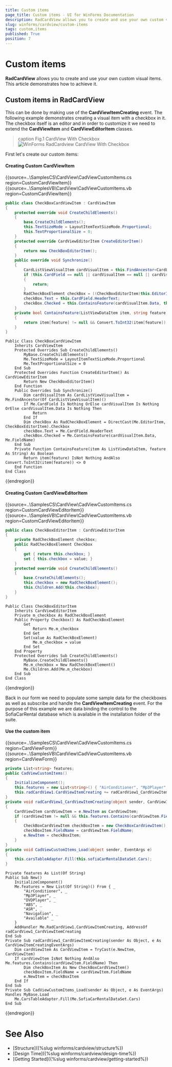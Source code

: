 ```yaml
---
title: Custom items
page_title: Custom items - UI for WinForms Documentation
description: RadCardView allows you to create and use your own custom visual items. This article demonstrates how to achieve it.
slug: winforms/cardview/custom-items
tags: custom,items
published: True
position: 7
---
```


# Custom items

__RadCardView__ allows you to create and use your own custom visual items. This article demonstrates how to achieve it.

## Custom items in RadCardView

This can be done by making use of the __CardViewItemCreating__ event. The following example demonstrates creating a visual item with a checkbox in it. The checkbox itself is an editor and in order to customize it we need to extend the __CardViewItem__ and __CardViewEditorItem__ classes.

>caption Fig.1 CardView With Checkbox
![WinForms RadCardview CardView With Checkbox](images/cardview-custom-items001.png)

First let's create our custom items:

#### Creating Custom CardViewItem

{{source=..\SamplesCS\CardView\CadViewCustomItems.cs region=CustomCardViewItem}} 
{{source=..\SamplesVB\CardView\CadViewCustomItems.vb region=CustomCardViewItem}}
````C#
public class CheckBoxCardViewItem : CardViewItem
{
    protected override void CreateChildElements()
    {
        base.CreateChildElements();
        this.TextSizeMode = LayoutItemTextSizeMode.Proportional;
        this.TextProportionalSize = 0;
    }
    protected override CardViewEditorItem CreateEditorItem()
    {
        return new CheckBoxEditorItem();
    }
    public override void Synchronize()
    {
        CardListViewVisualItem cardVisualItem = this.FindAncestor<CardListViewVisualItem>();
        if (this.CardField == null || cardVisualItem == null || cardVisualItem.Data == null)
        {
            return;
        }
        RadCheckBoxElement checkBox = ((CheckBoxEditorItem)this.EditorItem).Checkbox;
        checkBox.Text = this.CardField.HeaderText;
        checkBox.Checked = this.ContainsFeature(cardVisualItem.Data, this.FieldName);
    }
    private bool ContainsFeature(ListViewDataItem item, string feature)
    {
        return item[feature] != null && Convert.ToInt32(item[feature]) != 0;
    }
}

````
````VB.NET
Public Class CheckBoxCardViewItem
    Inherits CardViewItem
    Protected Overrides Sub CreateChildElements()
        MyBase.CreateChildElements()
        Me.TextSizeMode = LayoutItemTextSizeMode.Proportional
        Me.TextProportionalSize = 0
    End Sub
    Protected Overrides Function CreateEditorItem() As CardViewEditorItem
        Return New CheckBoxEditorItem()
    End Function
    Public Overrides Sub Synchronize()
        Dim cardVisualItem As CardListViewVisualItem = Me.FindAncestor(Of CardListViewVisualItem)()
        If Me.CardField Is Nothing OrElse cardVisualItem Is Nothing OrElse cardVisualItem.Data Is Nothing Then
            Return
        End If
        Dim checkBox As RadCheckBoxElement = DirectCast(Me.EditorItem, CheckBoxEditorItem).Checkbox
        checkBox.Text = Me.CardField.HeaderText
        checkBox.Checked = Me.ContainsFeature(cardVisualItem.Data, Me.FieldName)
    End Sub
    Private Function ContainsFeature(item As ListViewDataItem, feature As String) As Boolean
        Return item(feature) IsNot Nothing AndAlso Convert.ToInt32(item(feature)) <> 0
    End Function
End Class

```` 



{{endregion}}

#### Creating Custom CardViewEditorItem

{{source=..\SamplesCS\CardView\CadViewCustomItems.cs region=CustomCardViewEditorItem}} 
{{source=..\SamplesVB\CardView\CadViewCustomItems.vb region=CustomCardViewEditorItem}}
````C#
public class CheckBoxEditorItem : CardViewEditorItem
{
    private RadCheckBoxElement checkbox;
    public RadCheckBoxElement Checkbox
    {
        get { return this.checkbox; }
        set { this.checkbox = value; }
    }
    protected override void CreateChildElements()
    {
        base.CreateChildElements();
        this.checkbox = new RadCheckBoxElement();
        this.Children.Add(this.checkbox);
    }
}

````
````VB.NET
Public Class CheckBoxEditorItem
    Inherits CardViewEditorItem
    Private m_checkbox As RadCheckBoxElement
    Public Property Checkbox() As RadCheckBoxElement
        Get
            Return Me.m_checkbox
        End Get
        Set(value As RadCheckBoxElement)
            Me.m_checkbox = value
        End Set
    End Property
    Protected Overrides Sub CreateChildElements()
        MyBase.CreateChildElements()
        Me.m_checkbox = New RadCheckBoxElement()
        Me.Children.Add(Me.m_checkbox)
    End Sub
End Class

```` 



{{endregion}}

Back in our form we need to populate some sample data for the checkboxes as well as subscribe and handle the __CardViewItemCreating__ event. For the purpose of this example we are data binding the control to the SofiaCarRental database which is available in the installation folder of the suite.

#### Use the custom item

{{source=..\SamplesCS\CardView\CadViewCustomItems.cs region=CardViewForm}} 
{{source=..\SamplesVB\CardView\CadViewCustomItems.vb region=CardViewForm}}
````C#
private List<string> features;
public CadViewCustomItems()
{
    InitializeComponent();
    this.features = new List<string>() { "AirConditioner", "Mp3Player", "DVDPlayer", "ABS", "ASR", "Navigation", "Available" };
    this.radCardView1.CardViewItemCreating += radCardView1_CardViewItemCreating;
}
private void radCardView1_CardViewItemCreating(object sender, CardViewItemCreatingEventArgs e)
{
    CardViewItem cardViewItem = e.NewItem as CardViewItem;
    if (cardViewItem != null && this.features.Contains(cardViewItem.FieldName))
    {
        CheckBoxCardViewItem checkBoxItem = new CheckBoxCardViewItem();
        checkBoxItem.FieldName = cardViewItem.FieldName;
        e.NewItem = checkBoxItem;
    }
}
private void CadViewCustomItems_Load(object sender, EventArgs e)
{
    this.carsTableAdapter.Fill(this.sofiaCarRentalDataSet.Cars);
}

````
````VB.NET
Private features As List(Of String)
Public Sub New()
    InitializeComponent()
    Me.features = New List(Of String)() From { _
        "AirConditioner", _
        "Mp3Player", _
        "DVDPlayer", _
        "ABS", _
        "ASR", _
        "Navigation", _
        "Available" _
    }
    AddHandler Me.RadCardView1.CardViewItemCreating, AddressOf radCardView1_CardViewItemCreating
End Sub
Private Sub radCardView1_CardViewItemCreating(sender As Object, e As CardViewItemCreatingEventArgs)
    Dim cardViewItem As CardViewItem = TryCast(e.NewItem, CardViewItem)
    If cardViewItem IsNot Nothing AndAlso Me.features.Contains(cardViewItem.FieldName) Then
        Dim checkBoxItem As New CheckBoxCardViewItem()
        checkBoxItem.FieldName = cardViewItem.FieldName
        e.NewItem = checkBoxItem
    End If
End Sub
Private Sub CadViewCustomItems_Load(sender As Object, e As EventArgs) Handles MyBase.Load
    Me.CarsTableAdapter.Fill(Me.SofiaCarRentalDataSet.Cars)
End Sub

````



{{endregion}} 

# See Also

* [Structure]({%slug winforms/cardview/structure%})
* [Design Time]({%slug winforms/cardview/design-time%})
* [Getting Started]({%slug winforms/cardview/getting-started%})



